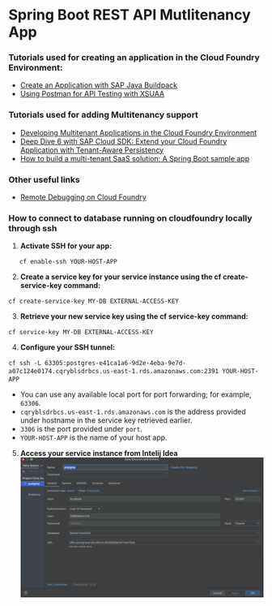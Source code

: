 # Spring Boot REST API Mutlitenancy App

### Tutorials used for creating an application in the Cloud Foundry Environment:
* [Create an Application with SAP Java Buildpack](https://developers.sap.com/tutorials/btp-cf-buildpacks-java-create.html)
* [Using Postman for API Testing with XSUAA](https://blogs.sap.com/2020/03/02/using-postman-for-api-testing-with-xsuaa/)

### Tutorials used for adding Multitenancy support

* [Developing Multitenant Applications in the Cloud Foundry Environment](https://help.sap.com/docs/btp/sap-business-technology-platform/developing-multitenant-applications-in-cloud-foundry-environment?locale=en-US&q=multi%20tenancy)
* [Deep Dive 6 with SAP Cloud SDK: Extend your Cloud Foundry Application with Tenant-Aware Persistency](https://blogs.sap.com/2017/12/20/deep-dive-6-with-sap-s4hana-cloud-sdk-extend-your-cloud-foundry-application-with-tenant-aware-persistency/)
* [How to build a multi-tenant SaaS solution: A Spring Boot sample app](https://jomatt.io/how-to-build-a-multi-tenant-saas-solution-sample-app/)

### Other useful links
* [Remote Debugging on Cloud Foundry](https://blogs.sap.com/2019/07/24/remote-debugging-on-cloud-foundry/)

### How to connect to database running on cloudfoundry locally through ssh
1. **Activate SSH for your app:**
```
   cf enable-ssh YOUR-HOST-APP
```
2. **Create a service key for your service instance using the cf create-service-key command:**
```
cf create-service-key MY-DB EXTERNAL-ACCESS-KEY
```
3. **Retrieve your new service key using the cf service-key command:**
```
cf service-key MY-DB EXTERNAL-ACCESS-KEY
```
4. **Configure your SSH tunnel:**
```
cf ssh -L 63305:postgres-e41ca1a6-9d2e-4eba-9e7d-a07c124e0174.cqryblsdrbcs.us-east-1.rds.amazonaws.com:2391 YOUR-HOST-APP

```
* You can use any available local port for port forwarding; for example, `63306`.
* `cqryblsdrbcs.us-east-1.rds.amazonaws.com` is the address provided under hostname in the service key retrieved earlier.
* `3306` is the port provided under `port`.
* `YOUR-HOST-APP` is the name of your host app.

5. **Access your service instance from Intelij Idea**
![img.png](src/main/resources/img.png)
